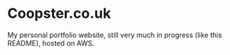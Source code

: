 # Coopster.co.uk
My personal portfolio website, still very much in progress (like this README), hosted on AWS.
